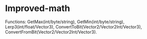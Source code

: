 # Improved-math
Functions:
GetMax(int/byte/string),
GetMin(int/byte/string),
Lerp3(int/float/Vector3),
ConvertToBit(Vector2/Vector2Int/Vector3),
ConvertFromBit(Vector2/Vector2Int/Vector3).
